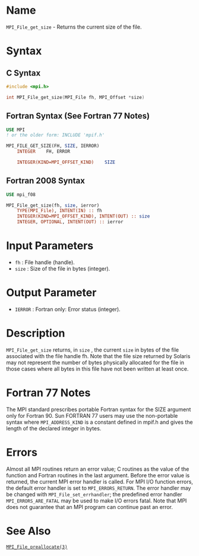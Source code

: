 # Name

`MPI_File_get_size` - Returns the current size of the file.

# Syntax

## C Syntax

```c
#include <mpi.h>

int MPI_File_get_size(MPI_File fh, MPI_Offset *size)
```

## Fortran Syntax (See Fortran 77 Notes)

```fortran
USE MPI
! or the older form: INCLUDE 'mpif.h'

MPI_FILE_GET_SIZE(FH, SIZE, IERROR)
    INTEGER    FH, ERROR

    INTEGER(KIND=MPI_OFFSET_KIND)    SIZE
```

## Fortran 2008 Syntax

```fortran
USE mpi_f08

MPI_File_get_size(fh, size, ierror)
    TYPE(MPI_File), INTENT(IN) :: fh
    INTEGER(KIND=MPI_OFFSET_KIND), INTENT(OUT) :: size
    INTEGER, OPTIONAL, INTENT(OUT) :: ierror
```


# Input Parameters

* `fh` : File handle (handle).
* `size` : Size of the file in bytes (integer).

# Output Parameter

* `IERROR` : Fortran only: Error status (integer).

# Description

`MPI_File_get_size` returns, in `size` , the current `size` in bytes of the
file associated with the file handle fh. Note that the file size
returned by Solaris may not represent the number of bytes physically
allocated for the file in those cases where all bytes in this file have
not been written at least once.

# Fortran 77 Notes

The MPI standard prescribes portable Fortran syntax for the SIZE
argument only for Fortran 90. Sun FORTRAN 77 users may use the
non-portable syntax
where `MPI_ADDRESS_KIND` is a constant defined in mpif.h and gives the
length of the declared integer in bytes.

# Errors

Almost all MPI routines return an error value; C routines as the value
of the function and Fortran routines in the last argument.
Before the error value is returned, the current MPI error handler is
called. For MPI I/O function errors, the default error handler is set to
`MPI_ERRORS_RETURN`. The error handler may be changed with
`MPI_File_set_errhandler`; the predefined error handler
`MPI_ERRORS_ARE_FATAL` may be used to make I/O errors fatal. Note that MPI
does not guarantee that an MPI program can continue past an error.

# See Also


[`MPI_File_preallocate(3)`](./?file=MPI_File_preallocate.md)
